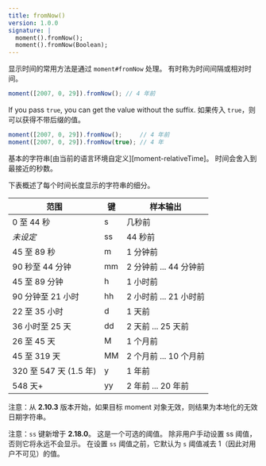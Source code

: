 ```yaml
---
title: fromNow()
version: 1.0.0
signature: |
  moment().fromNow();
  moment().fromNow(Boolean);
---
```



显示时间的常用方法是通过 `moment#fromNow` 处理。
有时称为时间间隔或相对时间。

```javascript
moment([2007, 0, 29]).fromNow(); // 4 年前
```

If you pass `true`, you can get the value without the suffix.
如果传入 `true`，则可以获得不带后缀的值。

```javascript
moment([2007, 0, 29]).fromNow();     // 4 年前
moment([2007, 0, 29]).fromNow(true); // 4 年
```

基本的字符串[由当前的语言环境自定义][moment-relativeTime]。
时间会舍入到最接近的秒数。

下表概述了每个时间长度显示的字符串的细分。

<table class="table table-striped table-bordered">
  <thead>
    <tr>
      <th>范围</th>
      <th>键</th>
      <th>样本输出</th>
    </tr>
  </thead>
  <tbody>
    <tr>
      <td>0 至 44 秒</td>
      <td>s</td>
      <td>几秒前</td>
    </tr>
    <tr>
      <td><i>未设定</i></td>
      <td>ss</td>
      <td>44 秒前</td>
    </tr>
    <tr>
      <td>45 至 89 秒</td>
      <td>m</td>
      <td>1 分钟前</td>
    </tr>
    <tr>
      <td>90 秒至 44 分钟</td>
      <td>mm</td>
      <td>2 分钟前 ... 44 分钟前</td>
    </tr>
    <tr>
      <td>45 至 89 分钟</td>
      <td>h</td>
      <td>1 小时前</td>
    </tr>
    <tr>
      <td>90 分钟至 21 小时 </td>
      <td>hh</td>
      <td>2 小时前 ... 21 小时前</td>
    </tr>
    <tr>
      <td>22 至 35 小时</td>
      <td>d</td>
      <td>1 天前</td>
    </tr>
    <tr>
      <td>36 小时至 25 天</td>
      <td>dd</td>
      <td>2 天前 ... 25 天前</td>
    </tr>
    <tr>
      <td>26 至 45 天</td>
      <td>M</td>
      <td>1 个月前</td>
    </tr>
    <tr>
      <td>45 至 319 天</td>
      <td>MM</td>
      <td>2 个月前 ... 10 个月前</td>
    </tr>
    <tr>
      <td>320 至 547 天 (1.5 年)</td>
      <td>y</td>
      <td>1 年前</td>
    </tr>
    <tr>
      <td>548 天+</td>
      <td>yy</td>
      <td>2 年前 ... 20 年前</td>
    </tr>
  </tbody>
</table>

注意：从 **2.10.3** 版本开始，如果目标 moment 对象无效，则结果为本地化的无效日期字符串。

注意：`ss` 键新增于 **2.18.0**。
这是一个可选的阈值。
除非用户手动设置 ss 阈值，否则它将永远不会显示。
在设置 `ss` 阈值之前，它默认为 `s` 阈值减去 1（因此对用户不可见）的值。

